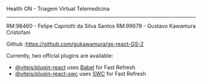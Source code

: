 Health ON - Triagem Virtual Telemedicina 
___________________________________________
RM:98460 - Felipe Capriotti da Silva Santos 
RM:99679 - Gustavo Kawamura Cristofani

 Github :https://github.com/gukawamura/gs-react-GS-2

Currently, two official plugins are available:

- [@vitejs/plugin-react](https://github.com/vitejs/vite-plugin-react/blob/main/packages/plugin-react/README.md) uses [Babel](https://babeljs.io/) for Fast Refresh
- [@vitejs/plugin-react-swc](https://github.com/vitejs/vite-plugin-react-swc) uses [SWC](https://swc.rs/) for Fast Refresh
